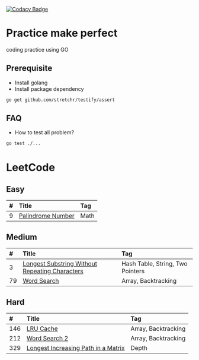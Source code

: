 [![Codacy Badge](https://api.codacy.com/project/badge/Grade/8268c77c8c494733bc46780e0bf0b0cb)](https://www.codacy.com/app/h4ckm03d/coding-practice?utm_source=github.com&amp;utm_medium=referral&amp;utm_content=h4ckm03d/coding-practice&amp;utm_campaign=Badge_Grade)

# Practice make perfect

coding practice using GO

## Prerequisite

- Install golang
- Install package dependency

```bash
go get github.com/stretchr/testify/assert
```

## FAQ

- How to test all problem?

```bash
go test ./...
```

# LeetCode

## Easy

|#|Title|Tag|
|:------------- |:------------- |:------------- |
|9|[Palindrome Number][009]|Math|

## Medium

|#|Title|Tag|
|:------------- |:------------- |:------------- |
|3|[Longest Substring Without Repeating Characters][003]|Hash Table, String, Two Pointers|
|79|[Word Search][079]|Array, Backtracking|

## Hard

|#|Title|Tag|
|:------------- |:------------- |:------------- |
|146|[LRU Cache][146]|Array, Backtracking|
|212|[Word Search 2][212]|Array, Backtracking|
|329|[Longest Increasing Path in a Matrix][329]|Depth|
[src]: https://github.com/h4ckm03d/coding-practice/tree/master/src
[note]: https://github.com/h4ckm03d/coding-practice/tree/master/note
[companies]: https://github.com/h4ckm03d/coding-practice/blob/master/Companies.md

[//]: # (Easy)
[009]: https://github.com/h4ckm0ed/coding-practice/blob/master/note/009/README.md
[//]: # (Medium)
[003]: https://github.com/h4ckm0ed/coding-practice/blob/master/note/003/README.md
[079]: https://github.com/h4ckm0ed/coding-practice/blob/master/note/079/README.md
[//]: # (Hard)
[146]: https://github.com/h4ckm0ed/coding-practice/blob/master/note/146/README.md
[212]: https://github.com/h4ckm0ed/coding-practice/blob/master/note/212/README.md
[329]: https://github.com/h4ckm0ed/coding-practice/blob/master/note/329/README.md
